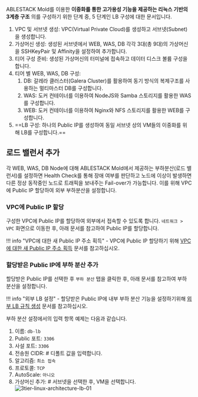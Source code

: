 ABLESTACK Mold를 이용한 **이중화를 통한 고가용성 기능을 제공하는 리눅스 기반의 3계층 구조** 의를 구성하기 위한 단계 중, 5 단계인 LB 구성에 대한 문서입니다.

1. VPC 및 서브넷 생성: VPC(Virtual Private Cloud)를 생성하고 서브넷(Subnet)을 생성합니다.
2. 가상머신 생성: 생성된 서브넷에서 WEB, WAS, DB 각각 3대(총 9대)의 가상머신을 SSHKeyPair 및 Affinity을 설정하여 추가합니다.
3. 티어 구성 준비: 생성된 가상머신의 터미널에 접속하고 데이터 디스크 볼륨 구성을 합니다.
4. 티어 별 WEB, WAS, DB 구성:
      1. DB: 갈레라 클러스터(Galera Cluster)를 활용하여 동기 방식의 복제구조를 사용하는 멀티마스터 DB를 구성합니다.
      2. WAS: 도커 컨테이너를 이용하여 NodeJS와 Samba 스토리지를 활용한 WAS를 구성합니다.
      3. WEB: 도커 컨테이너를 이용하여 Nginx와 NFS 스토리지를 활용한 WEB를 구성합니다.
5. ==LB 구성: 하나의 Public IP를 생성하여 동일 서브넷 상의 VM들의 이중화를 위해 LB를 구성합니다.==

## 로드 밸런서 추가
각 WEB, WAS, DB Node에 대해 ABLESTACK Mold에서 제공하는 부하분산(로드 밸런서)를 설정하면 Health Check를 통해 장애 여부를 판단하고 노드에 이상이 발생하면 다른 정상 동작중인 노드로 트래픽을 보내주는 Fail-over가 가능합니다. 
이를 위해 VPC에 Public IP 할당하여 외부 부하분산을 설정합니다.

### VPC에 Public IP 할당
구성한 VPC에 Public IP를 할당하여 외부에서 접속할 수 있도록 합니다.
`네트워크 > VPC` 화면으로 이동한 후, 아래 문서를 참고하여 Public IP를 할당합니다.

!!! info "VPC에 대한 새 Public IP 주소 획득"
    - VPC에 Public IP 할당하기 위해 [VPC에 대한 새 Public IP 주소 획득](../../../../administration/mold/network&traffic-mngt-guide#vpc-public-ip) 문서를 참고하십시오.

### 할당받은 Public IP에 부하 분산 추가
할당받은 Public IP를 선택한 후 `부하 분산` 탭을 클릭한 후, 아래 문서를 참고하여 부하 분산을 설정합니다.

!!! info "외부 LB 설정"
    - 할당받은 Public IP에 내부 부하 분산 기능을 설정하기위해 [외부 LB 규칙 생성](../../../../administration/mold/network&traffic-mngt-guide#vpc_2) 문서를 참고하십시오.

부하 분산 설정에서의 입력 항목 예제는 다음과 같습니다.

   1. 이름: `db-lb`
   2. Public 포트: `3306`
   3. 사설 포트: `3306`
   4. 전송원 CIDR: # 디폴트 값을 입력합니다.
   5. 알고리즘: `최소 접속`
   6. 프로토콜: `TCP`
   7. AutoScale: `아니오`
   8. 가상머신 추가: # 서브넷을 선택한 후, VM을 선택합니다.
          ![3tier-linux-architecture-lb-01](../../../../assets/images/3tier-linux-architecture-lb-01.png)

